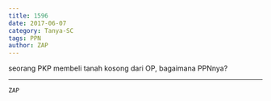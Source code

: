 ```yaml
---
title: 1596
date: 2017-06-07
category: Tanya-SC
tags: PPN
author: ZAP
---
```


seorang PKP membeli tanah kosong dari OP, bagaimana PPNnya?

---



`ZAP`
